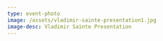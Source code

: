 ```yaml
---
type: event-photo
image: /assets/vladimir-sainte-presentation1.jpg
image-desc: Vladimir Sainte Presentation
---
```


